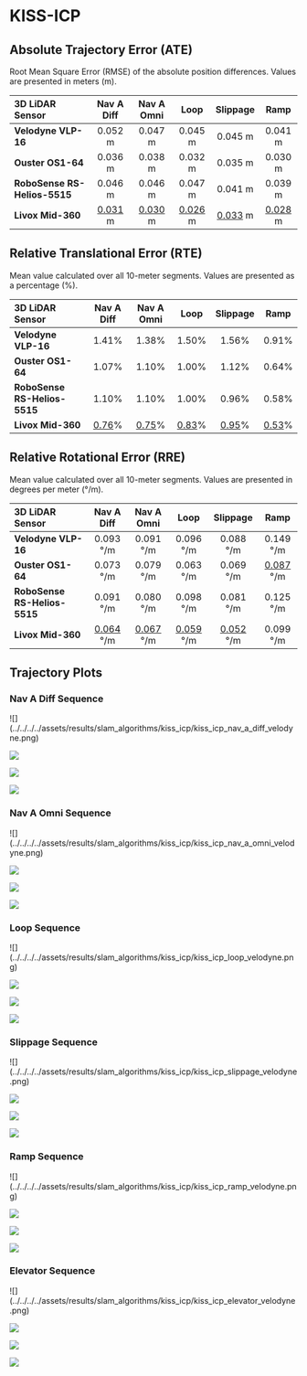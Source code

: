 # KISS-ICP

## Absolute Trajectory Error (ATE)

Root Mean Square Error (RMSE) of the absolute position differences. Values are presented in meters (m).

| 3D LiDAR Sensor              | Nav A Diff     | Nav A Omni     | Loop           | Slippage       | Ramp           |
| :--------------------------- | :------------: | :------------: | :------------: | :------------: | :------------: |
| **Velodyne VLP-16**          | 0.052 m        | 0.047 m        | 0.045 m        | 0.045 m        | 0.041 m        |
| **Ouster OS1-64**            | 0.036 m        | 0.038 m        | 0.032 m        | 0.035 m        | 0.030 m        |
| **RoboSense RS-Helios-5515** | 0.046 m        | 0.046 m        | 0.047 m        | 0.041 m        | 0.039 m        |
| **Livox Mid-360**            | <u>0.031</u> m | <u>0.030</u> m | <u>0.026</u> m | <u>0.033</u> m | <u>0.028</u> m |

## Relative Translational Error (RTE)

Mean value calculated over all 10-meter segments. Values are presented as a percentage (%).

| 3D LiDAR Sensor              | Nav A Diff   | Nav A Omni   | Loop         | Slippage     | Ramp         |
| :--------------------------- | :----------: | :----------: | :----------: | :----------: | :----------: |
| **Velodyne VLP-16**          | 1.41%        | 1.38%        | 1.50%        | 1.56%        | 0.91%        |
| **Ouster OS1-64**            | 1.07%        | 1.10%        | 1.00%        | 1.12%        | 0.64%        |
| **RoboSense RS-Helios-5515** | 1.10%        | 1.10%        | 1.00%        | 0.96%        | 0.58%        |
| **Livox Mid-360**            | <u>0.76</u>% | <u>0.75</u>% | <u>0.83</u>% | <u>0.95</u>% | <u>0.53</u>% |

## Relative Rotational Error (RRE)

Mean value calculated over all 10-meter segments. Values are presented in degrees per meter (°/m).

| 3D LiDAR Sensor              | Nav A Diff       | Nav A Omni       | Loop             | Slippage         | Ramp             |
| :--------------------------- | :--------------: | :--------------: | :--------------: | :--------------: | :--------------: |
| **Velodyne VLP-16**          | 0.093 °/m        | 0.091 °/m        | 0.096 °/m        | 0.088 °/m        | 0.149 °/m        |
| **Ouster OS1-64**            | 0.073 °/m        | 0.079 °/m        | 0.063 °/m        | 0.069 °/m        | <u>0.087</u> °/m |
| **RoboSense RS-Helios-5515** | 0.091 °/m        | 0.080 °/m        | 0.098 °/m        | 0.081 °/m        | 0.125 °/m        |
| **Livox Mid-360**            | <u>0.064</u> °/m | <u>0.067</u> °/m | <u>0.059</u> °/m | <u>0.052</u> °/m | 0.099 °/m        |

## Trajectory Plots

### Nav A Diff Sequence 
<div class="grid" markdown>
![](../../../../assets/results/slam_algorithms/kiss_icp/kiss_icp_nav_a_diff_velodyne.png)

![](../../../../assets/results/slam_algorithms/kiss_icp/kiss_icp_nav_a_diff_ouster.png)

![](../../../../assets/results/slam_algorithms/kiss_icp/kiss_icp_nav_a_diff_robosense.png)

![](../../../../assets/results/slam_algorithms/kiss_icp/kiss_icp_nav_a_diff_livox.png)
</div>

### Nav A Omni Sequence 
<div class="grid" markdown>
![](../../../../assets/results/slam_algorithms/kiss_icp/kiss_icp_nav_a_omni_velodyne.png)

![](../../../../assets/results/slam_algorithms/kiss_icp/kiss_icp_nav_a_omni_ouster.png)

![](../../../../assets/results/slam_algorithms/kiss_icp/kiss_icp_nav_a_omni_robosense.png)

![](../../../../assets/results/slam_algorithms/kiss_icp/kiss_icp_nav_a_omni_livox.png)
</div>

### Loop Sequence 
<div class="grid" markdown>
![](../../../../assets/results/slam_algorithms/kiss_icp/kiss_icp_loop_velodyne.png)

![](../../../../assets/results/slam_algorithms/kiss_icp/kiss_icp_loop_ouster.png)

![](../../../../assets/results/slam_algorithms/kiss_icp/kiss_icp_loop_robosense.png)

![](../../../../assets/results/slam_algorithms/kiss_icp/kiss_icp_loop_livox.png)
</div>

### Slippage Sequence 
<div class="grid" markdown>
![](../../../../assets/results/slam_algorithms/kiss_icp/kiss_icp_slippage_velodyne.png)

![](../../../../assets/results/slam_algorithms/kiss_icp/kiss_icp_slippage_ouster.png)

![](../../../../assets/results/slam_algorithms/kiss_icp/kiss_icp_slippage_robosense.png)

![](../../../../assets/results/slam_algorithms/kiss_icp/kiss_icp_slippage_livox.png)
</div>

### Ramp Sequence 
<div class="grid" markdown>
![](../../../../assets/results/slam_algorithms/kiss_icp/kiss_icp_ramp_velodyne.png)

![](../../../../assets/results/slam_algorithms/kiss_icp/kiss_icp_ramp_ouster.png)

![](../../../../assets/results/slam_algorithms/kiss_icp/kiss_icp_ramp_robosense.png)

![](../../../../assets/results/slam_algorithms/kiss_icp/kiss_icp_ramp_livox.png)
</div>

### Elevator Sequence 
<div class="grid" markdown>
![](../../../../assets/results/slam_algorithms/kiss_icp/kiss_icp_elevator_velodyne.png)

![](../../../../assets/results/slam_algorithms/kiss_icp/kiss_icp_elevator_ouster.png)

![](../../../../assets/results/slam_algorithms/kiss_icp/kiss_icp_elevator_robosense.png)

![](../../../../assets/results/slam_algorithms/kiss_icp/kiss_icp_elevator_livox.png)
</div>